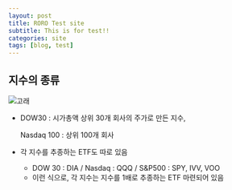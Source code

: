 ```yaml
---
layout: post
title: RORO Test site
subtitle: This is for test!!
categories: site
tags: [blog, test]
---
```

<!-- 기본 세팅폼 -->

## 지수의 종류

![고래](https://user-images.githubusercontent.com/108713437/179641754-08c96b1b-fa71-43f3-b10b-37b38e28b3c8.jpeg)


- DOW30 : 시가총액 상위 30개 회사의 주가로 만든 지수,
    
    Nasdaq 100 : 상위 100개 회사
    
- 각 지수를 추종하는 ETF도 따로 있음
    - DOW 30 : DIA / Nasdaq : QQQ / S&P500 : SPY, IVV, VOO
    - 이런 식으로, 각 지수는 지수를 1배로 추종하는 ETF 마련되어 있음
